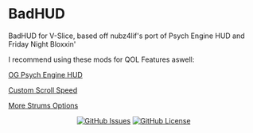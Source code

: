# BadHUD

BadHUD for V-Slice, based off nubz4lif's port of Psych Engine HUD and Friday Night Bloxxin'

I recommend using these mods for QOL Features aswell:

[OG Psych Engine HUD](https://gamebanana.com/mods/511527)

[Custom Scroll Speed](https://gamebanana.com/mods/511039)

[More Strums Options](https://gamebanana.com/mods/519686)

<p align="center">
  <a href="https://github.com/Starexify/BadHUD/issues"><img alt="GitHub Issues" src="https://img.shields.io/github/issues/Starexify/BadHUD?style=for-the-badge&color=96000C"></a>
  <a href="https://github.com/Starexify/BadHUD/blob/main/LICENSE"><img alt="GitHub License" src="https://img.shields.io/github/license/Starexify/BadHUD?style=for-the-badge&color=96000C"></a>
</p>
